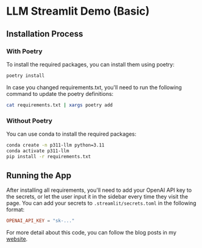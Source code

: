 # LLM Streamlit Demo (Basic)

## Installation Process

### With Poetry

To install the required packages, you can install them using poetry:

```sh
poetry install
```

In case you changed requirements.txt, you'll need to run the following command to update the poetry definitions:

```sh
cat requirements.txt | xargs poetry add
```

### Without Poetry

You can use conda to install the required packages:

```sh
conda create -n p311-llm python=3.11
conda activate p311-llm
pip install -r requirements.txt
```

## Running the App

After installing all requirements, you'll need to add your OpenAI API key to the secrets,
or let the user input it in the sidebar every time they visit the page.
You can add your secrets to `.streamlit/secrets.toml` in the following format:

```toml
OPENAI_API_KEY = "sk-..."
```

For more detail about this code, you can follow the blog posts in my [website](https://blog.nima-dev.com).
